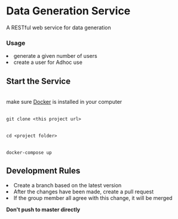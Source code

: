 # Data Generation Service

A RESTful web service for data generation

### Usage
<li>generate a given number of users</li>
<li>create a user for Adhoc use </li>

## Start the Service
<br>make sure [Docker](https://docs.docker.com/docker-for-windows/install/) is installed in your computer</br>

<br>`git clone <this project url>` </br>

<br>`cd <project folder>`</br>

<br>`docker-compose up`</br>

## Development Rules

<li>Create a branch based on the latest version</li>
<li>After the changes have been made, create a pull request</li>
<li>If the group member all agree with this change, it will be merged</li>

**Don't push to master directly** 
